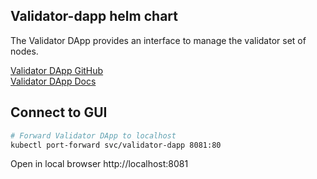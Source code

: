 ## Validator-dapp helm chart

The Validator DApp provides an interface to manage the validator set of nodes. 

[Validator DApp GitHub](https://github.com/clearmatics/validator-dapp)   
[Validator DApp Docs](https://docs.autonity.io/dapps/validator.html)

## Connect to GUI
```bash
# Forward Validator DApp to localhost 
kubectl port-forward svc/validator-dapp 8081:80

```

Open in local browser http://localhost:8081
